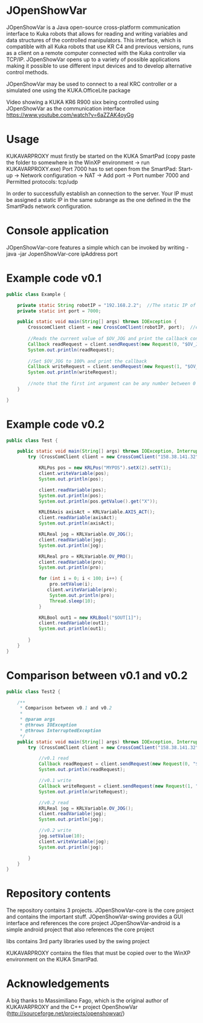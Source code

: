 JOpenShowVar
============

JOpenShowVar is a Java open-source cross-platform communication interface to Kuka robots that allows for 
reading and writing variables and data structures of the controlled manipulators. This interface, which is
compatible with all Kuka robots that use KR C4 and previous versions, runs as a client on a remote computer 
connected with the Kuka controller via TCP/IP. JOpenShowVar opens up to a variety of possible applications 
making it possible to use different input devices and to develop alternative control methods.

JOpenShowVar may be used to connect to a real KRC controller or a simulated one using the KUKA.OfficeLite package

Video showing a KUKA KR6 R900 sixx being controlled using JOpenShowVar as the communication interface
https://www.youtube.com/watch?v=6aZZAK4oyGg

Usage
=========
KUKAVARPROXY must firstly be started on the KUKA SmartPad (copy paste the folder to somewhere in the WinXP environment -> run KUKAVARPROXY.exe)
Port 7000 has to set open from the SmartPad:
Start-up -> Network configuration -> NAT -> Add port -> Port number 7000 and Permitted protocols: tcp/udp 

In order to successfully establish an connection to the server. Your IP must be assigned a static IP in the same subrange as the one defined in the the SmartPads network configuration.

Console application
============
JOpenShowVar-core features a simple which can be invoked by writing -java -jar JopenShowVar-core ipAddress port 


Example code v0.1
===========

```java
public class Example {

	private static String robotIP = "192.168.2.2";  //The static IP of the robot 
	private static int port = 7000;

	public static void main(String[] args) throws IOException {
		CrosscomClient client = new CrossComClient(robotIP, port);  //establish connection
		
		//Reads the current value of $OV_JOG and print the callback containing the value
		Callback readRequest = client.sendRequest(new Request(0, "$OV_JOG")); //read request
		System.out.println(readRequest);
		
		//Set $OV_JOG to 100% and print the callback
		Callback writeRequest = client.sendRequest(new Request(1, "$OV_JOG", "100")); //write request
		System.out.println(writeRequest);
		
		//note that the first int argument can be any number between 0 and 99. It is simply an id given to the request so that it can be tracked. 
	}

}
```


Example code v0.2
===========
```java
public class Test {

    public static void main(String[] args) throws IOException, InterruptedException {
        try (CrossComClient client = new CrossComClient("158.38.141.32", 7000)) {

            KRLPos pos = new KRLPos("MYPOS").setX(2).setY(1);
            client.writeVariable(pos);
            System.out.println(pos);

            client.readVariable(pos);
            System.out.println(pos);
            System.out.println(pos.getValue().get("X"));

            KRLE6Axis axisAct = KRLVariable.AXIS_ACT();
            client.readVariable(axisAct);
            System.out.println(axisAct);

            KRLReal jog = KRLVariable.OV_JOG();
            client.readVariable(jog);
            System.out.println(jog);

            KRLReal pro = KRLVariable.OV_PRO();
            client.readVariable(pro);
            System.out.println(pro);

            for (int i = 0; i < 100; i++) {
                pro.setValue(i);
               client.writeVariable(pro);
                System.out.println(pro);
                Thread.sleep(10);
            }

            KRLBool out1 = new KRLBool("$OUT[1]");
            client.readVariable(out1);
            System.out.println(out1);
 
        }
    }
}
```

Comparison between v0.1 and v0.2
=================
```java
public class Test2 {

    /**
     * Comparison between v0.1 and v0.2
     *
     * @param args
     * @throws IOException
     * @throws InterruptedException
     */
    public static void main(String[] args) throws IOException, InterruptedException {
        try (CrossComClient client = new CrossComClient("158.38.141.32", 7000)) {

            //v0.1 read
            Callback readRequest = client.sendRequest(new Request(0, "$OV_JOG")); //read request
            System.out.println(readRequest);

            //v0.1 write
            Callback writeRequest = client.sendRequest(new Request(1, "$OV_JOG", "100")); //write request
            System.out.println(writeRequest);

            //v0.2 read
            KRLReal jog = KRLVariable.OV_JOG();
            client.readVariable(jog);
            System.out.println(jog);

            //v0.2 write
            jog.setValue(10);
            client.writeVariable(jog);
            System.out.println(jog);

        }
    }
}
```

Repository contents
==================
The repository contains 3 projects.
JOpenShowVar-core is the core project and contains the important stuff.
JOpenShowVar-swing provides a GUI interface and references the core project
JOpenShowVar-android is a simple android project that also references the core project

libs contains 3rd party libraries used by the swing project

KUKAVARPROXY contains the files that must be copied over to the WinXP environment on the KUKA SmartPad.

Acknowledgements
==============
A big thanks to Massimiliano Fago, which is the original author of KUKAVARPROXY and the C++ project OpenShowVar (http://sourceforge.net/projects/openshowvar/)